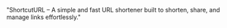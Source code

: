 "ShortcutURL – A simple and fast URL shortener built to shorten, share, and manage links effortlessly."
